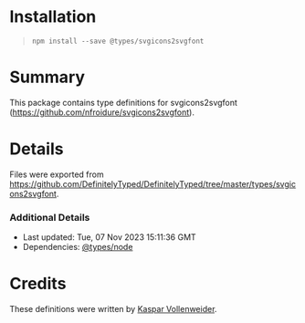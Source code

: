# Installation
> `npm install --save @types/svgicons2svgfont`

# Summary
This package contains type definitions for svgicons2svgfont (https://github.com/nfroidure/svgicons2svgfont).

# Details
Files were exported from https://github.com/DefinitelyTyped/DefinitelyTyped/tree/master/types/svgicons2svgfont.

### Additional Details
 * Last updated: Tue, 07 Nov 2023 15:11:36 GMT
 * Dependencies: [@types/node](https://npmjs.com/package/@types/node)

# Credits
These definitions were written by [Kaspar Vollenweider](https://github.com/casaper).
